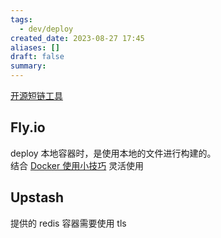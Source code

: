 ```yaml
---
tags:
  - dev/deploy
created_date: 2023-08-27 17:45
aliases: []
draft: false
summary:
---
```


[开源短链工具](https://github.com/3dot141/MyUrls)  

## Fly.io 

deploy 本地容器时，是使用本地的文件进行构建的。  
结合 [Docker 使用小技巧](Docker%20使用小技巧.md) 灵活使用

## Upstash

提供的 redis 容器需要使用 tls
